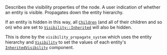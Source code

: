 Describes the visibility properties of the node.
A user indication of whether an entity is visible. Propagates down the entity hierarchy.

If an entity is hidden in this way, all [`Children`](`bevy_hierarchy::Children`) (and all of their children and so on) who are set to [`Visibility::Inherited`](`bevy_render::view::visibility::Visibility::Inherited`) will also be hidden.

This is done by the `visibility_propagate_system` which uses the entity hierarchy and [`Visibility`](`bevy_render::view::visibility::Visibility`) to set the values of each entity's [`InheritedVisibility`](`bevy_render::view::visibility::InheritedVisibility`) component.